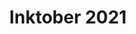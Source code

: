 ---
title: "Inktober 2021"
draft: false
slug: "inktober-2021"
weight: "19"
aliases:
- "/work/illustration/inktober-2021-01/"
thumbnail: "illustrations/illustration_017.jpg"
mainpage: true
related: true

block_selected: {
	description: "(description coming soon)",
	img: [ 
		{class: "gallery-col-12", path: "illustrations/illustration_006.jpg"},
		{class: "gallery-col-5 offset-md-2", path: "illustrations/Day_3_-_Vessel.jpg"},
		{class: "gallery-col-5 offset-md-2", path: "illustrations/Day_6_-_Spirit.jpg"},
	]
}

---